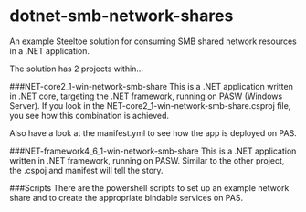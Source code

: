 # dotnet-smb-network-shares
An example Steeltoe solution for consuming SMB shared network resources in a .NET application.

The solution has 2 projects within...

###NET-core2_1-win-network-smb-share
This is a .NET application written in .NET core, targeting the .NET framework, running on PASW (Windows Server). If you look in the NET-core2_1-win-network-smb-share.csproj file, you see how this combination is achieved.

Also have a look at the manifest.yml to see how the app is deployed on PAS.

###NET-framework4_6_1-win-network-smb-share
This is a .NET application written in .NET framework, running on PASW. Similar to the other project, the .cspoj and manifest will tell the story.

###Scripts
There are the powershell scripts to set up an example network share and to create the appropriate bindable services on PAS.
